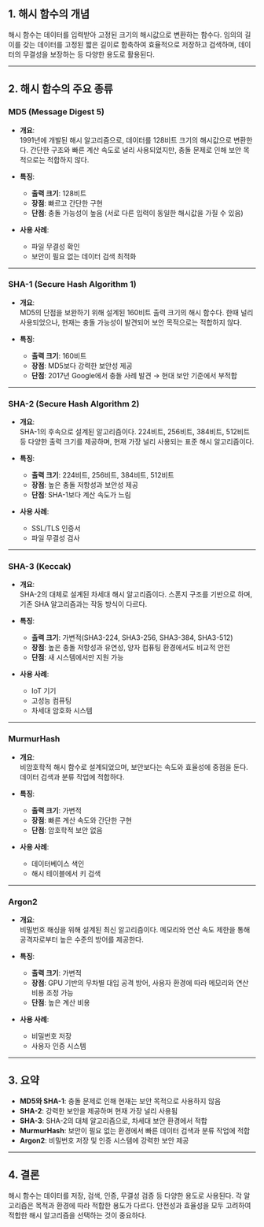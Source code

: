 ## **1. 해시 함수의 개념**

해시 함수는 데이터를 입력받아 고정된 크기의 해시값으로 변환하는 함수다.
임의의 길이를 갖는 데이터를 고정된 짧은 길이로 함축하여 효율적으로 저장하고 검색하며, 데이터의 무결성을 보장하는 등 다양한 용도로 활용된다.

---

## **2. 해시 함수의 주요 종류**

### **MD5 (Message Digest 5)**

- **개요**:  
    1991년에 개발된 해시 알고리즘으로, 데이터를 128비트 크기의 해시값으로 변환한다. 간단한 구조와 빠른 계산 속도로 널리 사용되었지만, 충돌 문제로 인해 보안 목적으로는 적합하지 않다.
    
- **특징**:
    - **출력 크기**: 128비트
    - **장점**: 빠르고 간단한 구현
    - **단점**: 충돌 가능성이 높음 (서로 다른 입력이 동일한 해시값을 가질 수 있음)

- **사용 사례**:
    - 파일 무결성 확인
    - 보안이 필요 없는 데이터 검색 최적화

---

### **SHA-1 (Secure Hash Algorithm 1)**

- **개요**:  
    MD5의 단점을 보완하기 위해 설계된 160비트 출력 크기의 해시 함수다. 한때 널리 사용되었으나, 현재는 충돌 가능성이 발견되어 보안 목적으로는 적합하지 않다.
    
- **특징**:
    - **출력 크기**: 160비트
    - **장점**: MD5보다 강력한 보안성 제공
    - **단점**: 2017년 Google에서 충돌 사례 발견 → 현대 보안 기준에서 부적합

---

### **SHA-2 (Secure Hash Algorithm 2)**

- **개요**:  
    SHA-1의 후속으로 설계된 알고리즘이다. 224비트, 256비트, 384비트, 512비트 등 다양한 출력 크기를 제공하며, 현재 가장 널리 사용되는 표준 해시 알고리즘이다.
    
- **특징**:
    - **출력 크기**: 224비트, 256비트, 384비트, 512비트
    - **장점**: 높은 충돌 저항성과 보안성 제공
    - **단점**: SHA-1보다 계산 속도가 느림

- **사용 사례**:
    - SSL/TLS 인증서
    - 파일 무결성 검사

---

### **SHA-3 (Keccak)**

- **개요**:  
    SHA-2의 대체로 설계된 차세대 해시 알고리즘이다. 스폰지 구조를 기반으로 하며, 기존 SHA 알고리즘과는 작동 방식이 다르다.
    
- **특징**:
    - **출력 크기**: 가변적(SHA3-224, SHA3-256, SHA3-384, SHA3-512)
    - **장점**: 높은 충돌 저항성과 유연성, 양자 컴퓨팅 환경에서도 비교적 안전
    - **단점**: 새 시스템에서만 지원 가능

- **사용 사례**:
    - IoT 기기
    - 고성능 컴퓨팅
    - 차세대 암호화 시스템

---

### **MurmurHash**

- **개요**:  
    비암호학적 해시 함수로 설계되었으며, 보안보다는 속도와 효율성에 중점을 둔다. 데이터 검색과 분류 작업에 적합하다.
    
- **특징**:
    - **출력 크기**: 가변적
    - **장점**: 빠른 계산 속도와 간단한 구현
    - **단점**: 암호학적 보안 없음

- **사용 사례**:
    - 데이터베이스 색인
    - 해시 테이블에서 키 검색

---

### **Argon2**

- **개요**:  
    비밀번호 해싱을 위해 설계된 최신 알고리즘이다. 메모리와 연산 속도 제한을 통해 공격자로부터 높은 수준의 방어를 제공한다.
    
- **특징**:
    - **출력 크기**: 가변적
    - **장점**: GPU 기반의 무차별 대입 공격 방어, 사용자 환경에 따라 메모리와 연산 비용 조정 가능
    - **단점**: 높은 계산 비용

- **사용 사례**:
    - 비밀번호 저장
    - 사용자 인증 시스템

---

## **3. 요약**

- **MD5와 SHA-1**: 충돌 문제로 인해 현재는 보안 목적으로 사용하지 않음
- **SHA-2**: 강력한 보안을 제공하며 현재 가장 널리 사용됨
- **SHA-3**: SHA-2의 대체 알고리즘으로, 차세대 보안 환경에서 적합
- **MurmurHash**: 보안이 필요 없는 환경에서 빠른 데이터 검색과 분류 작업에 적합
- **Argon2**: 비밀번호 저장 및 인증 시스템에 강력한 보안 제공

---

## **4. 결론**

해시 함수는 데이터를 저장, 검색, 인증, 무결성 검증 등 다양한 용도로 사용된다. 각 알고리즘은 목적과 환경에 따라 적합한 용도가 다르다. 안전성과 효율성을 모두 고려하여 적합한 해시 알고리즘을 선택하는 것이 중요하다.
